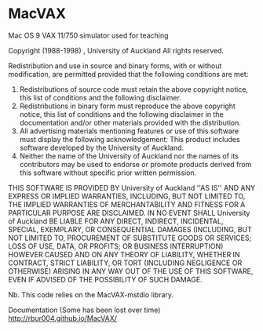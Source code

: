 MacVAX
======

Mac OS 9 VAX 11/750 simulator used for teaching

Copyright (1988-1998) , University of Auckland
All rights reserved.

Redistribution and use in source and binary forms, with or without
modification, are permitted provided that the following conditions are met:
1. Redistributions of source code must retain the above copyright
   notice, this list of conditions and the following disclaimer.
2. Redistributions in binary form must reproduce the above copyright
   notice, this list of conditions and the following disclaimer in the
   documentation and/or other materials provided with the distribution.
3. All advertising materials mentioning features or use of this software
   must display the following acknowledgement:
   This product includes software developed by the University of Auckland.
4. Neither the name of the University of Auckland nor the
   names of its contributors may be used to endorse or promote products
   derived from this software without specific prior written permission.

THIS SOFTWARE IS PROVIDED BY University of Auckland ''AS IS'' AND ANY
EXPRESS OR IMPLIED WARRANTIES, INCLUDING, BUT NOT LIMITED TO, THE IMPLIED
WARRANTIES OF MERCHANTABILITY AND FITNESS FOR A PARTICULAR PURPOSE ARE
DISCLAIMED. IN NO EVENT SHALL University of Auckland BE LIABLE FOR ANY
DIRECT, INDIRECT, INCIDENTAL, SPECIAL, EXEMPLARY, OR CONSEQUENTIAL DAMAGES
(INCLUDING, BUT NOT LIMITED TO, PROCUREMENT OF SUBSTITUTE GOODS OR SERVICES;
LOSS OF USE, DATA, OR PROFITS; OR BUSINESS INTERRUPTION) HOWEVER CAUSED AND
ON ANY THEORY OF LIABILITY, WHETHER IN CONTRACT, STRICT LIABILITY, OR TORT
(INCLUDING NEGLIGENCE OR OTHERWISE) ARISING IN ANY WAY OUT OF THE USE OF THIS
SOFTWARE, EVEN IF ADVISED OF THE POSSIBILITY OF SUCH DAMAGE.

Nb. This code relies on the MacVAX-mstdio library.

Documentation (Some has been lost over time) http://rbur004.github.io/MacVAX/

